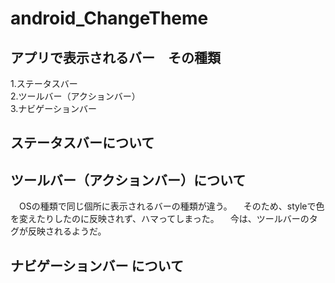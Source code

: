 # android_ChangeTheme

## アプリで表示されるバー　その種類  
1.ステータスバー  
2.ツールバー（アクションバー）  
3.ナビゲーションバー  

## ステータスバーについて

## ツールバー（アクションバー）について
　OSの種類で同じ個所に表示されるバーの種類が違う。
　そのため、styleで色を変えたりしたのに反映されず、ハマってしまった。
　今は、ツールバーのタグが反映されるようだ。

## ナビゲーションバー について
